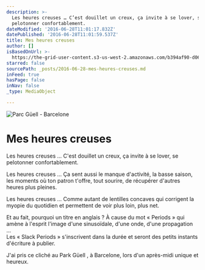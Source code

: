 ```yaml
---
description: >-
  Les heures creuses … C’est douillet un creux, ça invite à se lover, se
  pelotonner confortablement.
dateModified: '2016-06-28T11:01:17.832Z'
datePublished: '2016-06-28T11:01:59.537Z'
title: Mes heures creuses
author: []
isBasedOnUrl: >-
  https://the-grid-user-content.s3-us-west-2.amazonaws.com/b394af90-d063-41e3-b0bc-aab368127ebb.jpg
starred: false
sourcePath: _posts/2016-06-28-mes-heures-creuses.md
inFeed: true
hasPage: false
inNav: false
_type: MediaObject

---
```

![Parc Güell - Barcelone](https://the-grid-user-content.s3-us-west-2.amazonaws.com/b394af90-d063-41e3-b0bc-aab368127ebb.jpg)

# Mes heures creuses

Les heures creuses ... C'est douillet un creux, ça invite à se lover, se pelotonner confortablement.

Les heures creuses ... Ça sent aussi le manque d'activité, la basse saison, les moments où ton patron t'offre, tout sourire, de récupérer d'autres heures plus pleines.

Les heures creuses ... Comme autant de lentilles concaves qui corrigent la myopie du quotidien et permettent de voir plus loin, plus net.

Et au fait, pourquoi un titre en anglais ? À cause du mot « Periods » qui amène à l'esprit l'image d'une sinusoïdale, d'une onde, d'une propagation ...  
Les « Slack Periods » s'inscrivent dans la durée et seront des petits instants d'écriture à publier.

J'ai pris ce cliché au Park Güell , à Barcelone, lors d'un après-midi unique et heureux.